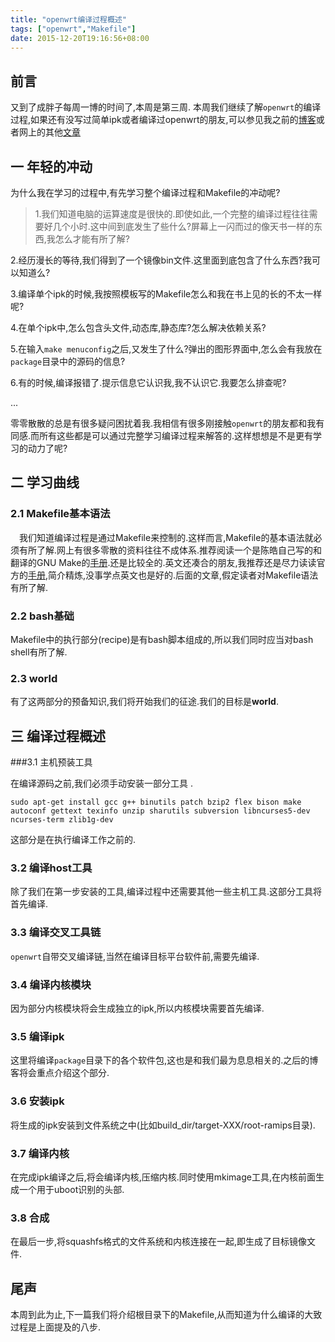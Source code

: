 ```yaml
---
title: "openwrt编译过程概述"
tags: ["openwrt","Makefile"]
date: 2015-12-20T19:16:56+08:00
---
```


## 前言
又到了成胖子每周一博的时间了,本周是第三周.
本周我们继续了解`openwrt`的编译过程,如果还有没写过简单ipk或者编译过openwrt的朋友,可以参见我之前的[博客](http://blog.csdn.net/icy_river/article/details/48260859)或者网上的其他[文章](https://www.baidu.com/s?wd=%E7%BC%96%E8%AF%91openwrt&rsv_spt=1&rsv_iqid=0x8f1fcaec0016b4fc&issp=1&f=8&rsv_bp=0&rsv_idx=2&ie=utf-8&tn=baiduhome_pg&rsv_enter=1&rsv_sug3=15&rsv_sug1=10)

<!--more-->

## 一 年轻的冲动
为什么我在学习的过程中,有先学习整个编译过程和Makefile的冲动呢?
> 1.我们知道电脑的运算速度是很快的.即使如此,一个完整的编译过程往往需要好几个小时.这中间到底发生了些什么?屏幕上一闪而过的像天书一样的东西,我怎么才能有所了解?
>
2.经历漫长的等待,我们得到了一个镜像bin文件.这里面到底包含了什么东西?我可以知道么?
>
3.编译单个ipk的时候,我按照模板写的Makefile怎么和我在书上见的长的不太一样呢?
>
4.在单个ipk中,怎么包含头文件,动态库,静态库?怎么解决依赖关系?
>
5.在输入`make menuconfig`之后,又发生了什么?弹出的图形界面中,怎么会有我放在`package`目录中的源码的信息?
>
6.有的时候,编译报错了.提示信息它认识我,我不认识它.我要怎么排查呢?
>
...

零零散散的总是有很多疑问困扰着我.我相信有很多刚接触`openwrt`的朋友都和我有同感.而所有这些都是可以通过完整学习编译过程来解答的.这样想想是不是更有学习的动力了呢?

## 二 学习曲线
### 2.1 Makefile基本语法
&emsp;我们知道编译过程是通过Makefile来控制的.这样而言,Makefile的基本语法就必须有所了解.网上有很多零散的资料往往不成体系.推荐阅读一个是陈皓自己写的和翻译的GNU Make的[手册](http://blog.csdn.net/haoel/article/details/2886).还是比较全的.英文还凑合的朋友,我推荐还是尽力读读官方的[手册](https://www.gnu.org/software/make/manual/),简介精炼,没事学点英文也是好的.后面的文章,假定读者对Makefile语法有所了解.

### 2.2 bash基础
Makefile中的执行部分(recipe)是有bash脚本组成的,所以我们同时应当对bash shell有所了解.

### 2.3 world
有了这两部分的预备知识,我们将开始我们的征途.我们的目标是**world**.

## 三 编译过程概述

###3.1 主机预装工具

在编译源码之前,我们必须手动安装一部分工具 .

```
sudo apt-get install gcc g++ binutils patch bzip2 flex bison make autoconf gettext texinfo unzip sharutils subversion libncurses5-dev ncurses-term zlib1g-dev
```

这部分是在执行编译工作之前的.

### 3.2 编译host工具
除了我们在第一步安装的工具,编译过程中还需要其他一些主机工具.这部分工具将首先编译.

### 3.3 编译交叉工具链
`openwrt`自带交叉编译链,当然在编译目标平台软件前,需要先编译.

### 3.4 编译内核模块
因为部分内核模块将会生成独立的ipk,所以内核模块需要首先编译.

### 3.5 编译ipk
这里将编译`package`目录下的各个软件包,这也是和我们最为息息相关的.之后的博客将会重点介绍这个部分.

### 3.6 安装ipk
将生成的ipk安装到文件系统之中(比如build_dir/target-XXX/root-ramips目录).

### 3.7 编译内核
在完成ipk编译之后,将会编译内核,压缩内核.同时使用mkimage工具,在内核前面生成一个用于uboot识别的头部.

### 3.8 合成
在最后一步,将squashfs格式的文件系统和内核连接在一起,即生成了目标镜像文件.

## 尾声
本周到此为止,下一篇我们将介绍根目录下的Makefile,从而知道为什么编译的大致过程是上面提及的八步.
